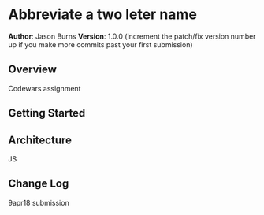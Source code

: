 # Abbreviate a two leter name

**Author**: Jason Burns
**Version**: 1.0.0 (increment the patch/fix version number up if you make more commits past your first submission)

## Overview
Codewars assignment

## Getting Started


## Architecture
JS

## Change Log
9apr18 submission